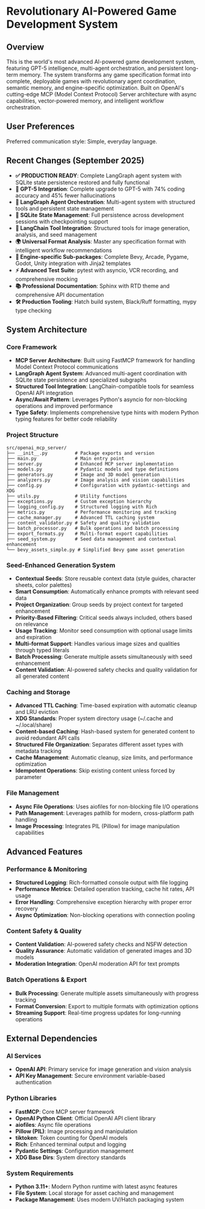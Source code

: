 # Revolutionary AI-Powered Game Development System

## Overview

This is the world's most advanced AI-powered game development system, featuring GPT-5 intelligence, multi-agent orchestration, and persistent long-term memory. The system transforms any game specification format into complete, deployable games with revolutionary agent coordination, semantic memory, and engine-specific optimization. Built on OpenAI's cutting-edge MCP (Model Context Protocol) Server architecture with async capabilities, vector-powered memory, and intelligent workflow orchestration.

## User Preferences

Preferred communication style: Simple, everyday language.

## Recent Changes (September 2025)

- **✅ PRODUCTION READY**: Complete LangGraph agent system with SQLite state persistence restored and fully functional
- **🤖 GPT-5 Integration**: Complete upgrade to GPT-5 with 74% coding accuracy and 45% fewer hallucinations
- **🧠 LangGraph Agent Orchestration**: Multi-agent system with structured tools and persistent state management
- **💾 SQLite State Management**: Full persistence across development sessions with checkpointing support
- **🎯 LangChain Tool Integration**: Structured tools for image generation, analysis, and seed management
- **🌍 Universal Format Analysis**: Master any specification format with intelligent workflow recommendations
- **🔧 Engine-specific Sub-packages**: Complete Bevy, Arcade, Pygame, Godot, Unity integration with Jinja2 templates
- **⚡ Advanced Test Suite**: pytest with asyncio, VCR recording, and comprehensive mocking
- **📚 Professional Documentation**: Sphinx with RTD theme and comprehensive API documentation
- **🛠️ Production Tooling**: Hatch build system, Black/Ruff formatting, mypy type checking

## System Architecture

### Core Framework
- **MCP Server Architecture**: Built using FastMCP framework for handling Model Context Protocol communications
- **LangGraph Agent System**: Advanced multi-agent coordination with SQLite state persistence and specialized subgraphs
- **Structured Tool Integration**: LangChain-compatible tools for seamless OpenAI API integration
- **Async/Await Pattern**: Leverages Python's asyncio for non-blocking operations and improved performance
- **Type Safety**: Implements comprehensive type hints with modern Python typing features for better code reliability

### Project Structure
```
src/openai_mcp_server/
├── __init__.py          # Package exports and version
├── main.py              # Main entry point
├── server.py            # Enhanced MCP server implementation
├── models.py            # Pydantic models and type definitions
├── generators.py        # Image and 3D model generation
├── analyzers.py         # Image analysis and vision capabilities
├── config.py            # Configuration with pydantic-settings and XDG
├── utils.py             # Utility functions
├── exceptions.py        # Custom exception hierarchy
├── logging_config.py    # Structured logging with Rich
├── metrics.py           # Performance monitoring and tracking
├── cache_manager.py     # Advanced TTL caching system
├── content_validator.py # Safety and quality validation
├── batch_processor.py   # Bulk operations and batch processing
├── export_formats.py    # Multi-format export capabilities
├── seed_system.py       # Seed data management and contextual enhancement
└── bevy_assets_simple.py # Simplified Bevy game asset generation
```

### Seed-Enhanced Generation System
- **Contextual Seeds**: Store reusable context data (style guides, character sheets, color palettes)
- **Smart Consumption**: Automatically enhance prompts with relevant seed data
- **Project Organization**: Group seeds by project context for targeted enhancement
- **Priority-Based Filtering**: Critical seeds always included, others based on relevance
- **Usage Tracking**: Monitor seed consumption with optional usage limits and expiration
- **Multi-format Support**: Handles various image sizes and qualities through typed literals
- **Batch Processing**: Generate multiple assets simultaneously with seed enhancement
- **Content Validation**: AI-powered safety checks and quality validation for all generated content

### Caching and Storage
- **Advanced TTL Caching**: Time-based expiration with automatic cleanup and LRU eviction
- **XDG Standards**: Proper system directory usage (~/.cache and ~/.local/share)
- **Content-based Caching**: Hash-based system for generated content to avoid redundant API calls
- **Structured File Organization**: Separates different asset types with metadata tracking
- **Cache Management**: Automatic cleanup, size limits, and performance optimization
- **Idempotent Operations**: Skip existing content unless forced by parameter

### File Management
- **Async File Operations**: Uses aiofiles for non-blocking file I/O operations
- **Path Management**: Leverages pathlib for modern, cross-platform path handling
- **Image Processing**: Integrates PIL (Pillow) for image manipulation capabilities

## Advanced Features

### Performance & Monitoring
- **Structured Logging**: Rich-formatted console output with file logging
- **Performance Metrics**: Detailed operation tracking, cache hit rates, API usage
- **Error Handling**: Comprehensive exception hierarchy with proper error recovery
- **Async Optimization**: Non-blocking operations with connection pooling

### Content Safety & Quality
- **Content Validation**: AI-powered safety checks and NSFW detection
- **Quality Assurance**: Automatic validation of generated images and 3D models
- **Moderation Integration**: OpenAI moderation API for text prompts

### Batch Operations & Export
- **Bulk Processing**: Generate multiple assets simultaneously with progress tracking
- **Format Conversion**: Export to multiple formats with optimization options
- **Streaming Support**: Real-time progress updates for long-running operations

## External Dependencies

### AI Services
- **OpenAI API**: Primary service for image generation and vision analysis
- **API Key Management**: Secure environment variable-based authentication

### Python Libraries
- **FastMCP**: Core MCP server framework
- **OpenAI Python Client**: Official OpenAI API client library
- **aiofiles**: Async file operations
- **Pillow (PIL)**: Image processing and manipulation
- **tiktoken**: Token counting for OpenAI models
- **Rich**: Enhanced terminal output and logging
- **Pydantic Settings**: Configuration management
- **XDG Base Dirs**: System directory standards

### System Requirements
- **Python 3.11+**: Modern Python runtime with latest async features
- **File System**: Local storage for asset caching and management
- **Package Management**: Uses modern UV/Hatch packaging system